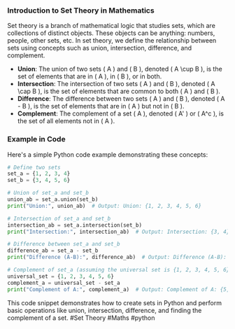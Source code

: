 ### Introduction to Set Theory in Mathematics

Set theory is a branch of mathematical logic that studies sets, which are collections of distinct objects. These objects can be anything: numbers, people, other sets, etc. In set theory, we define the relationship between sets using concepts such as union, intersection, difference, and complement.

- **Union**: The union of two sets \( A \) and \( B \), denoted \( A \cup B \), is the set of elements that are in \( A \), in \( B \), or in both.
- **Intersection**: The intersection of two sets \( A \) and \( B \), denoted \( A \cap B \), is the set of elements that are common to both \( A \) and \( B \).
- **Difference**: The difference between two sets \( A \) and \( B \), denoted \( A - B \), is the set of elements that are in \( A \) but not in \( B \).
- **Complement**: The complement of a set \( A \), denoted \( A' \) or \( A^c \), is the set of all elements not in \( A \).

### Example in Code

Here's a simple Python code example demonstrating these concepts:

```python
# Define two sets
set_a = {1, 2, 3, 4}
set_b = {3, 4, 5, 6}

# Union of set_a and set_b
union_ab = set_a.union(set_b)
print("Union:", union_ab)  # Output: Union: {1, 2, 3, 4, 5, 6}

# Intersection of set_a and set_b
intersection_ab = set_a.intersection(set_b)
print("Intersection:", intersection_ab)  # Output: Intersection: {3, 4}

# Difference between set_a and set_b
difference_ab = set_a - set_b
print("Difference (A-B):", difference_ab)  # Output: Difference (A-B): {1, 2}

# Complement of set_a (assuming the universal set is {1, 2, 3, 4, 5, 6})
universal_set = {1, 2, 3, 4, 5, 6}
complement_a = universal_set - set_a
print("Complement of A:", complement_a)  # Output: Complement of A: {5, 6}

```

This code snippet demonstrates how to create sets in Python and perform basic operations like union, intersection, difference, and finding the complement of a set. #Set Theory #Maths #python